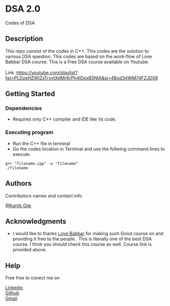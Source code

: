 # DSA 2.0

Codes of DSA

## Description

This repo consist of the codes in C++. This codes are the solution to various DSA question. This codes are based on the work-flow of Love Babbar DSA course. This is a Free DSA course available on Youtube.<br><br>
Link :https://youtube.com/playlist?list=PLDzeHZWIZsTryvtXdMr6rPh4IDexB5NIA&si=4Bod34WM74FZJD08

## Getting Started

### Dependencies

- Requires only C++ compiler and IDE like Vs code.

### Executing program

- Run the C++ file in terminal
- Go the codes location in Terminal and use the follwing command lines to execute.

```
g++ "filename.cpp" -o "filename"
./filename
```

## Authors

Contributors names and contact info

[@Kartik Gile](github.com/kartik0920)

## Acknowledgments

- I would like to thanks [Love Babbar](https://github.com/loveBabbar) for making such Good course on and providing it free to the people . This is literally one of the best DSA course. I think you should check this course as well. Course link is provided above.

## Help

Free free to conect me on

[Linkedin](https://www.linkedin.com/in/kartik-gile/)<br>
[Github](https://www.github.com/kartik0920)<br>
[Gmail](mailto:kartik0920@gmail.com)<br>
